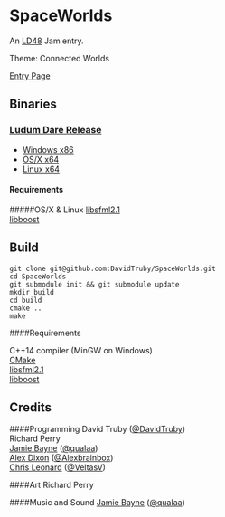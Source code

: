 SpaceWorlds
===========

An [LD48](http://ludumdare.com) Jam entry.

Theme: Connected Worlds

[Entry Page](http://www.ludumdare.com/compo/ludum-dare-30/?action=preview&uid=20410)

Binaries
--------

### [Ludum Dare Release](https://github.com/DavidTruby/SpaceWorlds/releases/tag/v1.0)
* [Windows x86](https://github.com/DavidTruby/SpaceWorlds/releases/download/v1.0/SpaceWorlds-windows-i686.zip)
* [OS/X x64](https://github.com/DavidTruby/SpaceWorlds/releases/download/v1.0/SpaceWorlds-linux-x86_64.tar.xz)
* [Linux x64](https://github.com/DavidTruby/SpaceWorlds/releases/download/v1.0/SpaceWorlds-osx-x86_64.tar.xz)

#### Requirements

#####OS/X & Linux
[libsfml2.1](http://sfml-dev.org)  
[libboost](http://boost.org)  

Build
-----

    git clone git@github.com:DavidTruby/SpaceWorlds.git
    cd SpaceWorlds
    git submodule init && git submodule update
    mkdir build
    cd build
    cmake ..
    make

####Requirements 

C++14 compiler (MinGW on Windows)  
[CMake](http://www.cmake.org/)  
[libsfml2.1](http://sfml-dev.org)  
[libboost](http://boost.org)  

Credits
-------

####Programming 
David Truby ([@DavidTruby](http://twitter.com/DavidTruby))  
Richard Perry  
[Jamie Bayne](http://gazokblog.co.uk) ([@quaIaa](http://twitter.com/quaIaa))  
[Alex Dixon](http://www.alexbrainbox.co.uk/) ([@Alexbrainbox](http://twitter.com/Alexbrainbox))  
[Chris Leonard](http://veltas.uwcs.co.uk/) ([@VeltasV](http://twitter.com/VeltasV))

####Art
Richard Perry

####Music and Sound
[Jamie Bayne](http://gazokblog.co.uk) ([@quaIaa](http://twitter.com/quaIaa))
